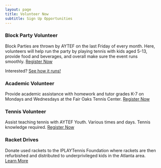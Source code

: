 ```yaml
---
layout: page
title: Volunteer Now
subtitle: Sign Up Opportunities
---
```




### Block Party Volunteer

Block Parties are thrown by AYTEF on the last Friday of every month. Here, volunteers will help run the party by playing tennis with kids aged 5-13, provide food and beverages, and overall make sure the event runs smoothly. [Register Now](https://www.givepulse.com/event/418997-AYTEF-Block-Party-Volunteer-Registration)

Interested? [See how it runs!](https://youtu.be/za21qnRK4Ok)

### Academic Volunteer

Provide academic assistance with homework and tutor grades K-7 on Mondays and Wednesdays at the Fair Oaks Tennis Center. [Register Now](https://www.givepulse.com/event/324219-Atlanta-Youth-Tennis-and-Education-Foundation-In-door-Program-Volunteers)

### Tennis Volunteer

Assist teaching tennis with AYTEF Youth. Various times and days. Tennis knowledge required. [Register Now](https://www.givepulse.com/event/419904-On-Court-Tennis-Volunteers)

### Racket Drives

Donate used rackets to the IPLAYTennis Foundation where rackets are then refurbished and distributed to underprivileged kids in the Atlanta area. [Learn More](https://www.aytef.org/_files/ugd/697e0b_4759f9e2372d43ec96a2a6debbf5d081.pdf)


